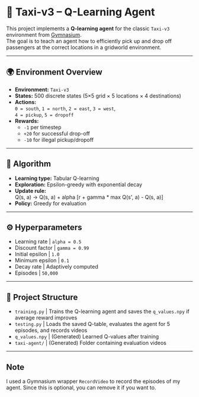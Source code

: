 # 🚕 Taxi-v3 – Q-Learning Agent

This project implements a **Q-learning agent** for the classic `Taxi-v3` environment from [Gymnasium](https://gymnasium.farama.org/).  
The goal is to teach an agent how to efficiently pick up and drop off passengers at the correct locations in a gridworld environment.

---

## 🌍 Environment Overview

- **Environment:** `Taxi-v3`
- **States:** 500 discrete states (5×5 grid × 5 locations × 4 destinations)
- **Actions:**  
  `0 = south`, `1 = north`, `2 = east`, `3 = west`,  
  `4 = pickup`, `5 = dropoff`
- **Rewards:**
  - `-1` per timestep
  - `+20` for successful drop-off
  - `-10` for illegal pickup/dropoff

---

## 🧠 Algorithm

- **Learning type:** Tabular Q-learning
- **Exploration:** Epsilon-greedy with exponential decay
- **Update rule:**  
  Q(s, a) -> Q(s, a) + alpha [r + gamma * max Q(s', a) - Q(s, a)]
- **Policy:** Greedy for evaluation

---

## ⚙️ Hyperparameters


- Learning rate   | `alpha = 0.5` 
- Discount factor | `gamma = 0.99` 
- Initial epsilon | `1.0` 
- Minimum epsilon | `0.1` 
- Decay rate      | Adaptively computed 
- Episodes        | `50,000` 

---

## 📁 Project Structure

- `training.py`  | Trains the Q-learning agent and saves the `q_values.npy` if average reward improves 
- `testing.py`   | Loads the saved Q-table, evaluates the agent for 5 episodes, and records videos 
- `q_values.npy` | (Generated) Learned Q-values after training 
- `taxi-agent/`  | (Generated) Folder containing evaluation videos 

---

## Note

I used a Gymnasium wrapper `RecordVideo` to record the episodes of my agent. Since this is optional, you can remove it if you want to. 
